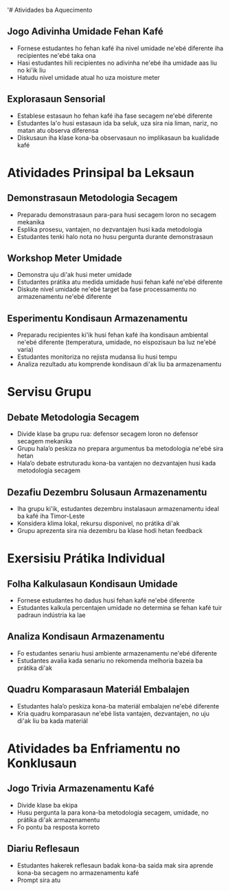 '# Atividades ba Aquecimento

## Jogo Adivinha Umidade Fehan Kafé
- Fornese estudantes ho fehan kafé iha nivel umidade ne'ebé diferente iha recipientes ne'ebé taka ona
- Hasi estudantes hili recipientes no adivinha ne'ebé iha umidade aas liu no ki'ik liu
- Hatudu nivel umidade atual ho uza moisture meter

## Explorasaun Sensorial
- Establese estasaun ho fehan kafé iha fase secagem ne'ebé diferente
- Estudantes la'o husi estasaun ida ba seluk, uza sira nia liman, nariz, no matan atu observa diferensa
- Diskusaun iha klase kona-ba observasaun no implikasaun ba kualidade kafé

# Atividades Prinsipal ba Leksaun

## Demonstrasaun Metodologia Secagem
- Preparadu demonstrasaun para-para husi secagem loron no secagem mekanika
- Esplika prosesu, vantajen, no dezvantajen husi kada metodologia
- Estudantes tenki halo nota no husu pergunta durante demonstrasaun

## Workshop Meter Umidade
- Demonstra uju di'ak husi meter umidade
- Estudantes prátika atu medida umidade husi fehan kafé ne'ebé diferente
- Diskute nivel umidade ne'ebé target ba fase processamentu no armazenamentu ne'ebé diferente

## Esperimentu Kondisaun Armazenamentu
- Preparadu recipientes ki'ik husi fehan kafé iha kondisaun ambiental ne'ebé diferente (temperatura, umidade, no eispozisaun ba luz ne'ebé varia)
- Estudantes monitoriza no rejista mudansa liu husi tempu
- Analiza rezultadu atu komprende kondisaun di'ak liu ba armazenamentu

# Servisu Grupu

## Debate Metodologia Secagem
- Divide klase ba grupu rua: defensor secagem loron no defensor secagem mekanika
- Grupu hala’o peskiza no prepara argumentus ba metodologia ne'ebé sira hetan
- Hala’o debate estruturadu kona-ba vantajen no dezvantajen husi kada metodologia secagem

## Dezafiu Dezembru Solusaun Armazenamentu
- Iha grupu ki'ik, estudantes dezembru instalasaun armazenamentu ideal ba kafé iha Timor-Leste
- Konsidera klima lokal, rekursu disponivel, no prátika di'ak
- Grupu aprezenta sira nia dezembru ba klase hodi hetan feedback

# Exersisiu Prátika Individual

## Folha Kalkulasaun Kondisaun Umidade
- Fornese estudantes ho dadus husi fehan kafé ne'ebé diferente
- Estudantes kalkula percentajen umidade no determina se fehan kafé tuir padraun indústria ka lae

## Analiza Kondisaun Armazenamentu
- Fo estudantes senariu husi ambiente armazenamentu ne'ebé diferente
- Estudantes avalia kada senariu no rekomenda melhoria bazeia ba prátika di'ak

## Quadru Komparasaun Materiál Embalajen
- Estudantes hala’o peskiza kona-ba materiál embalajen ne'ebé diferente
- Kria quadru komparasaun ne'ebé lista vantajen, dezvantajen, no uju di'ak liu ba kada materiál

# Atividades ba Enfriamentu no Konklusaun

## Jogo Trivia Armazenamentu Kafé
- Divide klase ba ekipa
- Husu pergunta la para kona-ba metodologia secagem, umidade, no prátika di'ak armazenamentu
- Fo pontu ba resposta korreto

## Diariu Reflesaun
- Estudantes hakerek reflesaun badak kona-ba saida mak sira aprende kona-ba secagem no armazenamentu kafé
- Prompt sira atu
